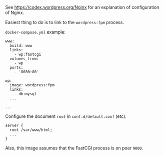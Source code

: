 
See https://codex.wordpress.org/Nginx for an explanation of configuration of Nginx.

Easiest thing to do is to link to the ```wordpress:fpm``` process.

```docker-compose.yml``` example:

    www:
      build: www
      links:
        - wp:fastcgi
      volumes_from:
        - wp
      ports:
        - '8080:80'

    wp:
      image: wordpress:fpm
      links:
        - db:mysql
      ...

    ...

Configure the document ```root``` in ```conf.d/default.conf``` (etc).

    server {
      root /var/www/html;
      ...
    }

Also, this image assumes that the FastCGI process is on poer ```9000```.